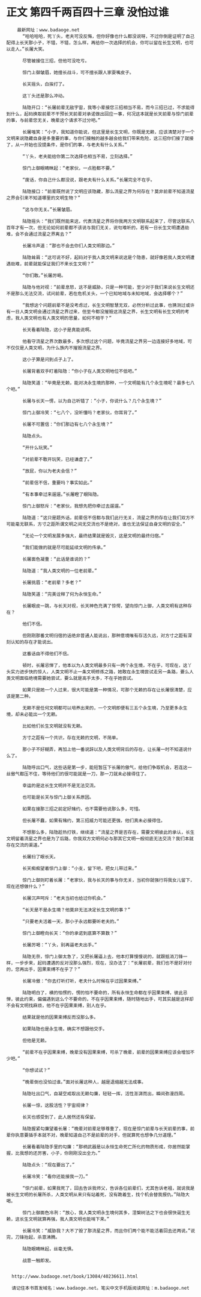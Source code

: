 # 正文 第四千两百四十三章 没怕过谁
        最新网址：www.badaoge.net
          “哈哈哈哈，死丫头，老夫可没反悔，但你好像也什么都没说呀，不过你倒是证明了自己配得上长天那小子，不错，不错，怎么样，再给你一次选择的机会，你可以留在长生文明，也可以走人。”长屠大笑。
      
          尽管被接住三招，但他可没吃亏。
      
          惊门上御皱眉，她擅长战斗，可不擅长跟人家耍嘴皮子。
      
          长天摇头，白挨打了。
      
          这丫头还是那么冲动。
      
          陆隐开口：“长屠前辈无敌宇宙，我等小辈接您三招相当不易，而今三招已过，不求能得到什么，起码换取前辈不干预长天前辈对承诺做出回应一事，何况这本就是长天前辈与惊门前辈的事，与前辈您无关，晚辈这个请求不过分吧。”
      
          长屠嗤笑：“小子，我知道你能说，但这里是长生文明，你既是无赖，应该清楚对于一个文明来说隐藏自身是多重要的事，与你们接触的越多越会给我们带来危险，这三招你们接了就接了，从一开始也没提条件，是你们的事，与老夫有什么关系。”
      
          “丫头，老夫能给你第二次选择也相当不易，立刻选择。”
      
          惊门上御眼睛眯起：“老家伙，一点脸都不要。”
      
          “废话，你自己什么都没说，跟老夫有什么关系。”长屠完全不在乎。
      
          陆隐接口：“前辈既然说了文明应该隐藏，那么流星之界为何存在？莫非前辈不知道流星之界会引来不知道哪里的文明生物？”
      
          “这与你无关。”长屠皱眉。
      
          陆隐摇头：“我们既然能来这，代表流星之界将你我两方文明联系起来了，尽管这联系八百年才有一次，但无论如何前辈都不该说与我们无关，说句难听的，若有一日长生文明遭遇劫难，会不会通过流星之界离去？”
      
          长屠冷声道：“那也不会去你们人类文明那边。”
      
          陆隐耸肩：“这可说不好，起码对于我人类文明来说这是个隐患，就好像若我人类文明遭遇劫难，前辈就能保证我们不来长生文明？”
      
          “你们敢。”长屠厉喝。
      
          陆隐与他对视：“前辈息怒，这不是威胁，只是一种可能，至少对于我们来说长生文明还不是那么无法交流，试问前辈，若在危机关头，一个已知地域与未知地域，会选择哪个？”
      
          “我想这个问题前辈不是没考虑过，长生文明智慧无双，必然分析过此事，也猜测过或许有一日人类文明会通过流星之界过来，但至今都没摧毁这流星之界，长生文明有长生文明的考虑，我人类文明也有人类文明的思量，如何不相干？”
      
          长天看着陆隐，这小子是真能说啊。
      
          他看守流星之界次数最多，多次想过这个问题，毕竟流星之界另一边连接好多地域，可不仅仅是人类文明，为什么族内不摧毁流星之界。
      
          这小子算是问到点子上了。
      
          长屠背着双手盯着陆隐：“你小子在人类文明地位不低吧。”
      
          陆隐笑道：“毕竟是无赖，能对决永生境的那种，一个文明能有几个永生境呢？最多七八个吧。”
      
          长屠与长天一愣，以为自己听错了：“小子，你说什么？几个永生境？”
      
          惊门上御冷笑：“七八个，没听懂吗？老家伙，你耳背了。”
      
          长屠不可置信：“你们那边有七八个永生境？”
      
          陆隐点头。
      
          “开什么玩笑。”
      
          “对前辈不敢开玩笑，已经谦虚了。”
      
          “放屁，你以为老夫会信？”
      
          “前辈信不信，重要吗？事实如此。”
      
          “有本事牵过来遛遛。”长屠瞪了眼陆隐。
      
          惊门上御怒斥：“老家伙，我想先把你牵过去遛遛。”
      
          陆隐道：“这只是题外话，前辈信不信都与我们此行无关，流星之界的存在让我们双方不可能毫无联系，方寸之距所谓文明之间无交流也不是绝对，谁也无法保证自身文明的安全。”
      
          “无论一个文明发展多强大，最终结果就是毁灭，这是文明的最终归宿。”
      
          “我们能做的就是尽可能延续文明的传承。”
      
          长屠面色凝重：“此话是谁说的？”
      
          陆隐道：“我人类文明的一位老前辈。”
      
          长屠挑眉：“老前辈？多老？”
      
          陆隐笑道：“完美诠释了何为永恒生命。”
      
          长屠眼皮一跳，与长天对视，长天神色充满了惊愕，望向惊门上御，人类文明有这种存在？
      
          他们不信。
      
          但刚刚那番文明归宿的话绝非普通人能说出，那种意境唯有存活久远，对方寸之距有深刻认知的存在才能说出。
      
          这番话由不得他们不信。
      
          顿时，长屠忌惮了，他本以为人类文明最多只有一两个永生境，不在乎，可现在，这丫头实力进步快的惊人，人类文明不止一条文明修炼之路，她敢在永生境尝试走另一条路，要么人类文明面临绝境需要她尝试，要么就是高手太多，不在乎她尝试。
      
          如果只是她一个人过来，很大可能是第一种情况，可那个无赖的存在让长屠很清楚，应该是第二种。
      
          无赖不是任何文明都可以培养出来的，一个文明即便有三五个永生境，乃至更多永生境，却未必能出一个无赖。
      
          比如他们长生文明就没有无赖。
      
          方寸之距有一个共识，存在无赖的文明，不简单。
      
          那小子不好糊弄，再加上他一番说辞以及人类文明背后的存在，让长屠一时不知道说什么了。
      
          陆隐呼出口气，这些话是第一步，能短暂压下长屠的傲气，给他们争取机会，若连这一丝傲气都压不住，等待他们的很可能就是一刀，那一刀就未必接得住了。
      
          幸运的是这长生文明并不是无法交流。
      
          也可能是长天与惊门上御关系原因。
      
          如果在接那三招之前定好赌约，也不需要他说那么多，可惜。
      
          但长屠不蠢，如果有赌约，第三招威力可能还更强，他们真未必接得住。
      
          不想那么多，陆隐趁热打铁，继续道：“流星之界是否存在，需要文明彼此的承认，长生文明留着流星之界也是为了后路，你我双方文明何必与那其它文明一般彻底无法交流？我们本就存在交流的渠道。”
      
          长屠扫了眼长天。
      
          长天痴痴望着惊门上御：“小支，留下吧，把女儿带过来。”
      
          惊门上御则盯着长屠：“老家伙，我与长天的事与你无关，当初你就强行将我女儿留下，现在还想做什么？”
      
          长屠沉声呵斥：“老夫当初也给过你机会。”
      
          “长天是不是永生境？他莫非无法决定长生文明的事？”
      
          “只要老夫活着一天，那小子永远都要听老夫的。”
      
          惊门上御瞪向长天：“你的承诺到底算不算数？”
      
          长屠厉喝：“丫头，别再逼老夫出手。”
      
          陆隐无奈，惊门上御太急了，又把长屠逼上去，他本打算慢慢说的，就跟抵消刀锋一样，一步步来，起码遭遇的反对没那么强烈，现在，没办法了：“长屠前辈，我们也不是好对付的，您再出手，因果束缚不在乎了？”
      
          长屠冷傲：“你去打听打听，老夫什么时候在乎过因果束缚。”
      
          陆隐明白了，横的怕愣的，愣的怕不要命的，所有永恒生命都在乎因果束缚，彼此忌惮，彼此约束，偏偏遇到这么个不要命的，不在乎因果束缚，随时随地出手，可其实越是这样却不会有文明找麻烦，他不在乎因果束缚，别人在乎。
      
          结果就是他的因果束缚反而没那么多。
      
          如果陆隐也是永生境，确实不想跟他交手。
      
          但他是无赖。
      
          “前辈不在乎因果束缚，晚辈没有因果束缚，可杀了晚辈，前辈的因果束缚应该会增加不少吧。”
      
          “你想试试？”
      
          “晚辈倒也没怕过谁。”面对长屠这种人，越是退缩越无法成事。
      
          陆隐吐出口气，自凝空戒取出无赖勾廉，轻轻一挥，活性澎湃而出，瞬间弥漫四周。
      
          长屠一惊，这股活性？宇宙规律？
      
          长天也感受到了，此人居然还有保留。
      
          陆隐握紧勾廉望着长屠：“晚辈对前辈足够尊重了，现在是惊门前辈与长天前辈的事，前辈你执意要插手本就不对，晚辈知道自己不是前辈的对手，但就算死也想争几分道理。”
      
          长屠看着陆隐手里的勾廉：“那柄武器是以永恒生命死亡所化的物质形成，你居然能掌握，比我想的还厉害，小子，你刚刚没出全力。”
      
          陆隐点头：“现在要出了。”
      
          长屠冷笑：“看你还能接我一刀。”
      
          “惊门前辈，如果我死了，回去告诉我师父，告诉各位前辈们，尤其告诉老祖，就说我是被长生文明的长屠所杀，人类文明从来只有站着死，没有跪着生，找个机会替我报仇。”陆隐大喝。
      
          惊门上御面色冷冽：“放心，我人类文明永生境何其多，涅槃树法之下也会很快诞生无赖，这长生文明就算再强，我人类文明也能啃下来。”
      
          长屠冷笑：“威胁我？大不了毁了那流星之界，而且你们两个能不能活着回去还两说。”说完，刀锋抬起，杀意沸腾。
      
          陆隐眼睛眯起，丝毫无惧。
      
          战意一触即发。
      
      
      http://www.badaoge.net/book/13084/40236611.html
      
      请记住本书首发域名：www.badaoge.net。笔尖中文手机版阅读网址：m.badaoge.net